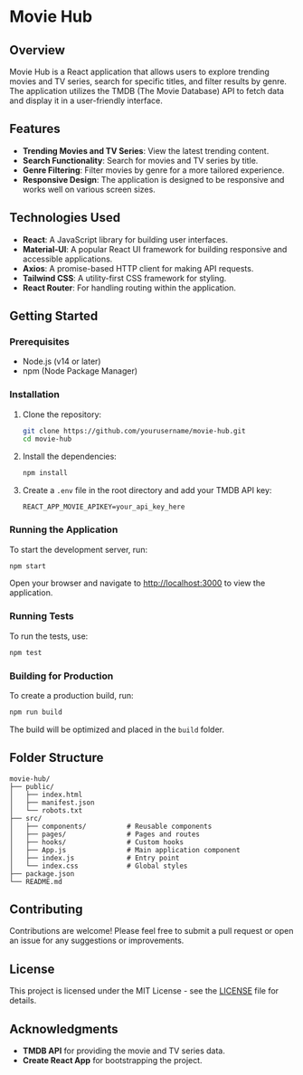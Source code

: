 # Movie Hub

## Overview
Movie Hub is a React application that allows users to explore trending movies and TV series, search for specific titles, and filter results by genre. The application utilizes the TMDB (The Movie Database) API to fetch data and display it in a user-friendly interface.

## Features
- **Trending Movies and TV Series**: View the latest trending content.
- **Search Functionality**: Search for movies and TV series by title.
- **Genre Filtering**: Filter movies by genre for a more tailored experience.
- **Responsive Design**: The application is designed to be responsive and works well on various screen sizes.

## Technologies Used
- **React**: A JavaScript library for building user interfaces.
- **Material-UI**: A popular React UI framework for building responsive and accessible applications.
- **Axios**: A promise-based HTTP client for making API requests.
- **Tailwind CSS**: A utility-first CSS framework for styling.
- **React Router**: For handling routing within the application.

## Getting Started

### Prerequisites
- Node.js (v14 or later)
- npm (Node Package Manager)

### Installation
1. Clone the repository:
   ```bash
   git clone https://github.com/yourusername/movie-hub.git
   cd movie-hub
   ```

2. Install the dependencies:
   ```bash
   npm install
   ```

3. Create a `.env` file in the root directory and add your TMDB API key:
   ```plaintext
   REACT_APP_MOVIE_APIKEY=your_api_key_here
   ```

### Running the Application
To start the development server, run:
```bash
npm start
```
Open your browser and navigate to [http://localhost:3000](http://localhost:3000) to view the application.

### Running Tests
To run the tests, use:
```bash
npm test
```

### Building for Production
To create a production build, run:
```bash
npm run build
```
The build will be optimized and placed in the `build` folder.

## Folder Structure
```
movie-hub/
├── public/
│   ├── index.html
│   ├── manifest.json
│   └── robots.txt
├── src/
│   ├── components/          # Reusable components
│   ├── pages/               # Pages and routes
│   ├── hooks/               # Custom hooks
│   ├── App.js               # Main application component
│   ├── index.js             # Entry point
│   └── index.css            # Global styles
├── package.json
└── README.md
```

## Contributing
Contributions are welcome! Please feel free to submit a pull request or open an issue for any suggestions or improvements.

## License
This project is licensed under the MIT License - see the [LICENSE](LICENSE) file for details.

## Acknowledgments
- **TMDB API** for providing the movie and TV series data.
- **Create React App** for bootstrapping the project.
